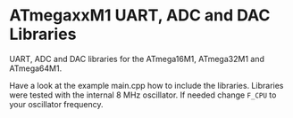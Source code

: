 # ATmegaxxM1 UART, ADC and DAC Libraries
UART, ADC and DAC libraries for the ATmega16M1, ATmega32M1 and ATmega64M1. 

Have a look at the example main.cpp how to include the libraries. Libraries were tested with the internal 8 MHz oscillator. If needed change `F_CPU` to your oscillator frequency.

